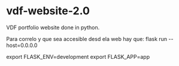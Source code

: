 # vdf-website-2.0

VDF portfolio website done in python.

Para correlo y que sea accesible desd ela web hay que: flask run --host=0.0.0.0

export FLASK_ENV=development
export FLASK_APP=app
